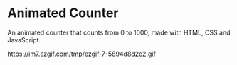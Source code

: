 # Animated Counter
An animated counter that counts from 0 to 1000, made with HTML, CSS and JavaScript.


https://im7.ezgif.com/tmp/ezgif-7-5894d8d2e2.gif
